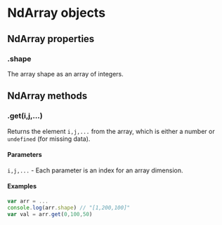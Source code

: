 # NdArray objects

## NdArray properties

### .shape

The array shape as an array of integers.

## NdArray methods

### .get(i,j,...)

Returns the element `i,j,...` from the array, which is either a number or `undefined` (for missing data).

#### Parameters

`i,j,...` - Each parameter is an index for an array dimension.

#### Examples

```js
var arr = ...
console.log(arr.shape) // "[1,200,100]"
var val = arr.get(0,100,50)
```
